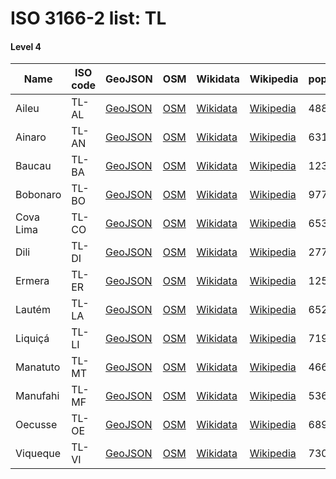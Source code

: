 # ISO 3166-2 list: TL


#### Level 4
Name | ISO code | GeoJSON | OSM | Wikidata | Wikipedia | population 
--- | --- | --- | --- | --- | --- | --- 
Aileu | TL-AL | [GeoJSON](../../export/geojson/q7/iso2/TL/TL-AL.geojson) | [OSM](https://www.openstreetmap.org/relation/4631017) | [Wikidata](https://www.wikidata.org/wiki/Q405100) | [Wikipedia](http://en.wikipedia.org/wiki/pt%3AAileu%20%28munic%C3%ADpio%29) | 48837
Ainaro | TL-AN | [GeoJSON](../../export/geojson/q7/iso2/TL/TL-AN.geojson) | [OSM](https://www.openstreetmap.org/relation/4631018) | [Wikidata](https://www.wikidata.org/wiki/Q405926) | [Wikipedia](http://en.wikipedia.org/wiki/pt%3AAinaro%20%28munic%C3%ADpio%29) | 63136
Baucau | TL-BA | [GeoJSON](../../export/geojson/q7/iso2/TL/TL-BA.geojson) | [OSM](https://www.openstreetmap.org/relation/4631019) | [Wikidata](https://www.wikidata.org/wiki/Q811132) | [Wikipedia](http://en.wikipedia.org/wiki/pt%3ABaucau%20%28munic%C3%ADpio%29) | 123203
Bobonaro | TL-BO | [GeoJSON](../../export/geojson/q7/iso2/TL/TL-BO.geojson) | [OSM](https://www.openstreetmap.org/relation/4631020) | [Wikidata](https://www.wikidata.org/wiki/Q860913) | [Wikipedia](http://en.wikipedia.org/wiki/pt%3ABobonaro%20%28munic%C3%ADpio%29) | 97762
Cova Lima | TL-CO | [GeoJSON](../../export/geojson/q7/iso2/TL/TL-CO.geojson) | [OSM](https://www.openstreetmap.org/relation/4631021) | [Wikidata](https://www.wikidata.org/wiki/Q165575) | [Wikipedia](http://en.wikipedia.org/wiki/pt%3ACova%20Lima%20%28munic%C3%ADpio%29) | 65301
Dili | TL-DI | [GeoJSON](../../export/geojson/q7/iso2/TL/TL-DI.geojson) | [OSM](https://www.openstreetmap.org/relation/4631022) | [Wikidata](https://www.wikidata.org/wiki/Q860901) | [Wikipedia](http://en.wikipedia.org/wiki/en%3ADili%20District) | 277279
Ermera | TL-ER | [GeoJSON](../../export/geojson/q7/iso2/TL/TL-ER.geojson) | [OSM](https://www.openstreetmap.org/relation/4631023) | [Wikidata](https://www.wikidata.org/wiki/Q668171) | [Wikipedia](http://en.wikipedia.org/wiki/pt%3AErmera%20%28munic%C3%ADpio%29) | 125702
Lautém | TL-LA | [GeoJSON](../../export/geojson/q7/iso2/TL/TL-LA.geojson) | [OSM](https://www.openstreetmap.org/relation/4631024) | [Wikidata](https://www.wikidata.org/wiki/Q686554) | [Wikipedia](http://en.wikipedia.org/wiki/pt%3ALaut%C3%A9m%20%28munic%C3%ADpio%29) | 65240
Liquiçá | TL-LI | [GeoJSON](../../export/geojson/q7/iso2/TL/TL-LI.geojson) | [OSM](https://www.openstreetmap.org/relation/4631025) | [Wikidata](https://www.wikidata.org/wiki/Q860897) | [Wikipedia](http://en.wikipedia.org/wiki/pt%3ALiqui%C3%A7%C3%A1%20%28munic%C3%ADpio%29) | 71927
Manatuto | TL-MT | [GeoJSON](../../export/geojson/q7/iso2/TL/TL-MT.geojson) | [OSM](https://www.openstreetmap.org/relation/4631027) | [Wikidata](https://www.wikidata.org/wiki/Q860630) | [Wikipedia](http://en.wikipedia.org/wiki/pt%3AManatuto%20%28munic%C3%ADpio%29) | 46619
Manufahi | TL-MF | [GeoJSON](../../export/geojson/q7/iso2/TL/TL-MF.geojson) | [OSM](https://www.openstreetmap.org/relation/4631028) | [Wikidata](https://www.wikidata.org/wiki/Q629934) | [Wikipedia](http://en.wikipedia.org/wiki/pt%3AManufahi%20%28munic%C3%ADpio%29) | 53691
Oecusse | TL-OE | [GeoJSON](../../export/geojson/q7/iso2/TL/TL-OE.geojson) | [OSM](https://www.openstreetmap.org/relation/3725861) | [Wikidata](https://www.wikidata.org/wiki/Q860639) | [Wikipedia](http://en.wikipedia.org/wiki/pt%3AOecusse%20%28munic%C3%ADpio%29) | 68913
Viqueque | TL-VI | [GeoJSON](../../export/geojson/q7/iso2/TL/TL-VI.geojson) | [OSM](https://www.openstreetmap.org/relation/4631029) | [Wikidata](https://www.wikidata.org/wiki/Q610726) | [Wikipedia](http://en.wikipedia.org/wiki/pt%3AViqueque%20%28munic%C3%ADpio%29) | 73033
